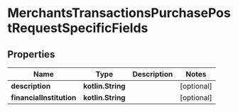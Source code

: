 
# MerchantsTransactionsPurchasePostRequestSpecificFields

## Properties
Name | Type | Description | Notes
------------ | ------------- | ------------- | -------------
**description** | **kotlin.String** |  |  [optional]
**financialInstitution** | **kotlin.String** |  |  [optional]



